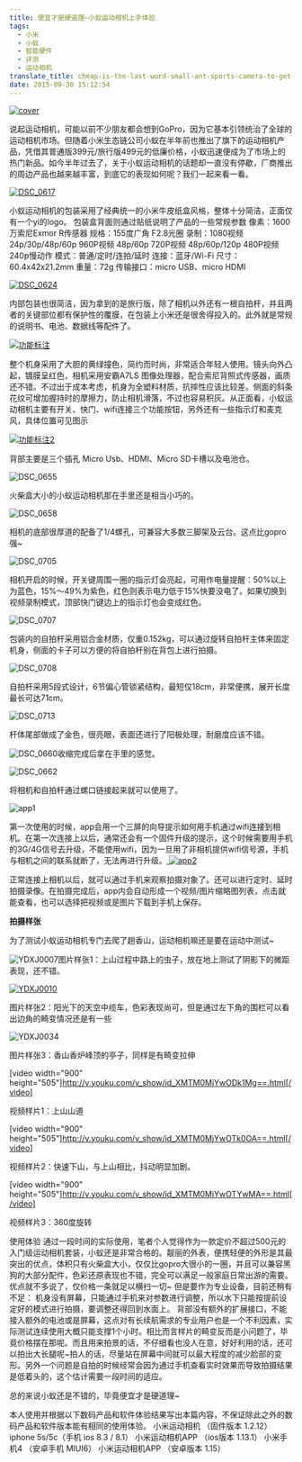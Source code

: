 ```yaml
---
title: 便宜才是硬道理—小蚁运动相机上手体验
tags:
  - 小米
  - 小蚁
  - 智能硬件
  - 评测
  - 运动相机
translate_title: cheap-is-the-last-word-small-ant-sports-camera-to-get-started
date: 2015-09-30 15:12:54
---
```


[![cover](http://www.joylab.cn/wp-content/uploads/2015/09/cover1.jpg)](http://www.joylab.cn/wp-content/uploads/2015/09/cover1.jpg)

说起运动相机，可能以前不少朋友都会想到GoPro，因为它基本引领统治了全球的运动相机市场。但随着小米生态链公司小蚁在半年前也推出了旗下的运动相机产品，凭借其普通版399元/旅行版499元的低廉价格，小蚁迅速便成为了市场上的热门新品。如今半年过去了，关于小蚁运动相机的话题却一直没有停歇，厂商推出的周边产品也越来越丰富，到底它的表现如何呢？我们一起来看一看。

[![DSC_0617](http://www.joylab.cn/wp-content/uploads/2015/09/DSC_0617.jpg)](http://www.joylab.cn/wp-content/uploads/2015/09/DSC_0617.jpg)

小蚁运动相机的包装采用了经典统一的小米牛皮纸盒风格，整体十分简洁，正面仅有一个yi的logo。
包装盒背面则通过贴纸说明了产品的一些常规参数
像素：1600万索尼Exmor R传感器
规格：155度广角 F2.8光圈
录制：1080视频 24p/30p/48p/60p
960P视频 48p/60p
720P视频 48p/60p/120p
480P视频 240p慢动作
模式：普通/定时/连拍/延时
连接：蓝牙/Wi-Fi
尺寸：60.4x42x21.2mm
重量：72g
传输接口：micro USB、micro HDMI

[![DSC_0624](http://www.joylab.cn/wp-content/uploads/2015/09/DSC_0624.jpg)](http://www.joylab.cn/wp-content/uploads/2015/09/DSC_0624.jpg)

内部包装也很简洁，因为拿到的是旅行版，除了相机以外还有一根自拍杆，并且两者的关键部位都有保护性的覆膜，在包装上小米还是很舍得投入的。此外就是常规的说明书、电池、数据线等配件了。

[![功能标注](http://www.joylab.cn/wp-content/uploads/2015/09/功能标注.jpg)](http://www.joylab.cn/wp-content/uploads/2015/09/功能标注.jpg)

整个机身采用了大胆的黄绿撞色，简约而时尚，非常适合年轻人使用。镜头向外凸起，镀膜呈红色，相机采用安霸A7LS 图像处理器，配合索尼背照式传感器，画质还不错。不过出于成本考虑，机身为全塑料材质，抗摔性应该比较差。侧面的斜条花纹可增加握持时的摩擦力，防止相机滑落，不过也容易积灰。从正面看，小蚁运动相机主要有开关、快门、wifi连接三个功能按钮，另外还有一些指示灯和麦克风，具体位置可见图示

[![功能标注2](http://www.joylab.cn/wp-content/uploads/2015/09/功能标注2.jpg)](http://www.joylab.cn/wp-content/uploads/2015/09/功能标注2.jpg)

背部主要是三个插孔 Micro Usb、HDMI、Micro SD卡槽以及电池仓。

![DSC_0655](http://www.joylab.cn/wp-content/uploads/2015/09/DSC_0655.jpg)

火柴盒大小的小蚁运动相机那在手里还是相当小巧的。

![DSC_0658](http://www.joylab.cn/wp-content/uploads/2015/09/DSC_0658.jpg)

相机的底部很厚道的配备了1/4螺孔，可兼容大多数三脚架及云台。这点比gopro强~

![DSC_0705](http://www.joylab.cn/wp-content/uploads/2015/09/DSC_0705.jpg)

相机开启的时候，开关键周围一圈的指示灯会亮起，可用作电量提醒：50%以上为蓝色，15%～49%为紫色，红色则表示电力低于15%快要没电了。如果切换到视频录制模式，顶部快门键边上的指示灯也会变成红色。

![DSC_0707](http://www.joylab.cn/wp-content/uploads/2015/09/DSC_0707.jpg)

包装内的自拍杆采用铝合金材质，仅重0.152kg，可以通过旋转自拍杆主体来固定机身，侧面的卡子可以方便的将自拍杆别在背包上进行拍摄。

![DSC_0708](http://www.joylab.cn/wp-content/uploads/2015/09/DSC_0708.jpg)

自拍杆采用5段式设计，6节偏心管锁紧结构，最短仅18cm，非常便携，展开长度最长可达71cm。

![DSC_0713](http://www.joylab.cn/wp-content/uploads/2015/09/DSC_0713.jpg)

杆体尾部做成了金色，很亮眼，表面还进行了阳极处理，耐磨度应该不错。

![DSC_0660](http://www.joylab.cn/wp-content/uploads/2015/09/DSC_0660.jpg)收缩完成后拿在手里的感觉。

![DSC_0662](http://www.joylab.cn/wp-content/uploads/2015/09/DSC_0662.jpg)

将相机和自拍杆通过螺口链接起来就可以使用了。

![app1](http://www.joylab.cn/wp-content/uploads/2015/09/app1.jpg)

第一次使用的时候，app会用一个三屏的向导提示如何用手机通过wifi连接到相机。在第一次连接上以后，通常还会有一个固件升级的提示，这个时候需要用手机的3G/4G信号去升级，不能使用wifi，因为一旦用了非相机提供wifi信号源，手机与相机之间的联系就断了，无法再进行升级。[
](http://www.joylab.cn/wp-content/uploads/2015/09/app1.jpg) [![app2](http://www.joylab.cn/wp-content/uploads/2015/09/app2.jpg)](http://www.joylab.cn/wp-content/uploads/2015/09/app2.jpg) [
](http://www.joylab.cn/wp-content/uploads/2015/09/YDXJ0007.jpg)

正常连接上相机以后，就可以通过手机来观察拍摄对象了。还可以进行定时、延时拍摄录像。在拍摄完成后，app内会自动形成一个视频/图片缩略图列表，点击就能查看，也可以选择把视频或是图片下载到手机上保存。

**拍摄样张**

为了测试小蚁运动相机专门去爬了趟香山，运动相机嘛还是要在运动中测试~

![YDXJ0007](http://www.joylab.cn/wp-content/uploads/2015/09/YDXJ0007.jpg)图片样张1：上山过程中路上的虫子，放在地上测试了阴影下的微距表现，还不错。

[![YDXJ0010](http://www.joylab.cn/wp-content/uploads/2015/09/YDXJ0010.jpg)](http://www.joylab.cn/wp-content/uploads/2015/09/YDXJ0010.jpg)

图片样张2：阳光下的天空中缆车，色彩表现尚可，但是通过左下角的围栏可以看出边角的畸变情况还是有一些

![YDXJ0034](http://www.joylab.cn/wp-content/uploads/2015/09/YDXJ0034.jpg)

图片样张3：香山香炉峰顶的亭子，同样是有畸变拉伸

[video width="900" height="505"]http://v.youku.com/v_show/id_XMTM0MjYwODk1Mg==.html[/video]

视频样片1：上山山道

[video width="900" height="505"]http://v.youku.com/v_show/id_XMTM0MjYwOTk0OA==.html[/video]

视频样片2：快速下山，与上山相比，抖动明显加剧。

[video width="900" height="505"]http://v.youku.com/v_show/id_XMTM0MjYwOTYwMA==.html[/video]

视频样片3：360度旋转

使用体验
通过一段时间的实际使用，笔者个人觉得作为一款定价不超过500元的入门级运动相机套装，小蚁还是非常合格的。靓丽的外表，便携轻便的外形是其最突出的优点，体积只有火柴盒大小，仅仅比gopro大很小的一圈，并且可以兼容黑狗的大部分配件，色彩还原表现也不错，完全可以满足一般家庭日常出游的需要。优点就不多说了，仅价格一条就足以横扫一切~
但是要作为专业设备，目前还稍有不足：
机身没有屏幕，只能通过手机来对参数进行调整，所以水下只能按提前设定好的模式进行拍摄，要调整还得回到水面上。
背部没有额外的扩展接口，不能接入额外的电池或是屏幕，这点对有长续航需求的专业用户也是一个不利因素，实际测试连续使用大概只能支撑1个小时。相比而言样片的畸变反而是小问题了，毕竟价格摆在那呢。而且用来拍景的话，不仔细看也没人在意，好好利用的话，还可以拍出大长腿呢~拍人的话，尽量站在屏幕中间就可以最大程度的减少脸部的变形。另外一个问题是自拍的时候经常会因为通过手机查看实时效果而导致拍摄结果是低着头的，这个估计需要一段时间的适应。

总的来说小蚁还是不错的，毕竟便宜才是硬道理~

本人使用并根据以下数码产品和软件体验结果写出本篇内容，不保证除此之外的数码产品和软件版本能有相同的使用体验。
小米运动相机 （固件版本 1.2.12）
iphone 5s/5c（手机 ios 8.3 / 8.1）
小米运动相机APP （ios版本 1.13.1）
小米手机4 （安卓手机 MIUI6）
小米运动相机APP （安卓版本 1.15）